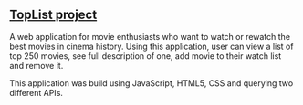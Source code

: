 ## [TopList project](https://yuliia-p.github.io/toplist-project/)

A web application for movie enthusiasts who want to watch or rewatch the best movies in cinema history.
Using this application, user can view a list of top 250 movies, see full description of one, add movie to their watch list and remove it.

This application was build using JavaScript, HTML5, CSS and querying two different APIs.
